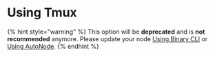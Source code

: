 # Using Tmux

{% hint style="warning" %}
This option will be **deprecated** and is **not recommended** anymore. Please update your node [Using Binary CLI](using-binary-cli.md) or [Using AutoNode](using-autonode.md).
{% endhint %}



